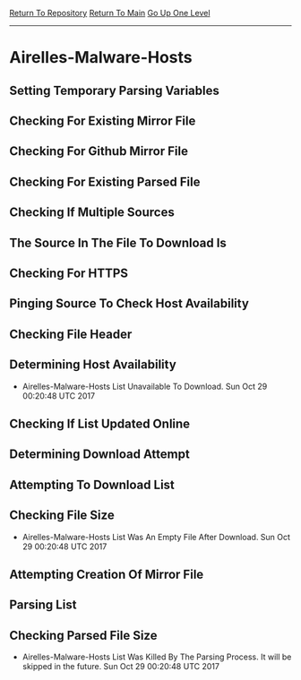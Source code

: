 [Return To Repository](https://github.com/deathbybandaid/piholeparser/)
[Return To Main](https://github.com/deathbybandaid/piholeparser/blob/master/RecentRunLogs/Mainlog.md)
[Go Up One Level](https://github.com/deathbybandaid/piholeparser/blob/master/RecentRunLogs/TopLevelScripts/30-Processing-Blacklists.md)
____________________________________
# Airelles-Malware-Hosts
## Setting Temporary Parsing Variables
## Checking For Existing Mirror File
## Checking For Github Mirror File
## Checking For Existing Parsed File
## Checking If Multiple Sources
## The Source In The File To Download Is
## Checking For HTTPS
## Pinging Source To Check Host Availability
## Checking File Header
## Determining Host Availability
* Airelles-Malware-Hosts List Unavailable To Download. Sun Oct 29 00:20:48 UTC 2017
## Checking If List Updated Online
## Determining Download Attempt
## Attempting To Download List
## Checking File Size
* Airelles-Malware-Hosts List Was An Empty File After Download. Sun Oct 29 00:20:48 UTC 2017
## Attempting Creation Of Mirror File
## Parsing List
## Checking Parsed File Size
* Airelles-Malware-Hosts List Was Killed By The Parsing Process. It will be skipped in the future. Sun Oct 29 00:20:48 UTC 2017

